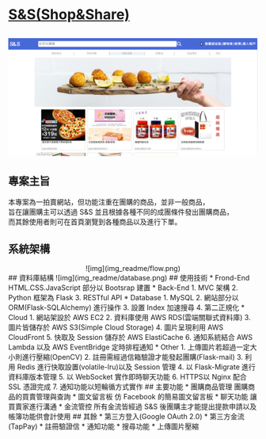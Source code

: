 # [S&S(Shop&Share)](https://shauncc.site/)
![img](img_readme/homepage.png)
---
## 專案主旨
本專案為一拍賣網站，但功能注重在團購的商品，並非一般商品，  
旨在讓團購主可以透過 S&S 並且根據各種不同的成團條件發出團購商品，  
而其餘使用者則可在首頁瀏覽到各種商品以及進行下單。  
## 系統架構  
<center>
![img](img_readme/flow.png)  
</center>
## 資料庫結構
![img](img_readme/database.png)  
## 使用技術
* Frond-End  
HTML.CSS.JavaScript 部分以 Bootsrap 建置
* Back-End  
1. MVC 架構  
2. Python 框架為 Flask  
3. RESTful API
* Database  
1. MySQL
2. 網站部分以 ORM(Flask-SQLAlchemy) 進行操作
3. 設置 Index 加速搜尋  
4. 第二正規化
* Cloud
1. 網站架設於 AWS EC2
2. 資料庫使用 AWS RDS(雲端關聯式資料庫)
3. 圖片皆儲存於 AWS S3(Simple Cloud Storage)
4. 圖片呈現利用 AWS CloudFront
5. 快取及 Session 儲存於 AWS ElastiCache
6. 通知系統結合 AWS Lambda 以及 AWS EventBridge 定時排程通知
* Other
1. 上傳圖片若超過一定大小則進行壓縮(OpenCV)
2. 註冊需經過信箱驗證才能發起團購(Flask-mail)
3. 利用 Redis 進行快取設置(volatile-lru)以及 Session 管理
4. 以 Flask-Migrate 進行資料庫版本管理
5. 以 WebSocket 實作即時聊天功能
6. HTTPS以 Nginx 配合 SSL 憑證完成
7. 通知功能以短輪循方式實作
## 主要功能
* 團購商品管理  
團購商品的買賣管理與查詢
* 圖文留言板  
仿 Facebook 的簡易圖文留言板
* 聊天功能  
讓買賣家進行溝通  
* 金流管控  
所有金流皆經過 S&S 後團購主才能提出提款申請以及帳簿功能供會計使用
## 其餘
* 第三方登入(Google OAuth 2.0)
* 第三方金流(TapPay)
* 註冊驗證信
* 通知功能
* 搜尋功能
* 上傳圖片壓縮
